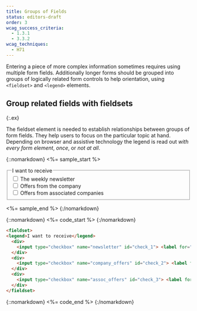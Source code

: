 ```yaml
---
title: Groups of Fields
status: editors-draft
order: 3
wcag_success_criteria:
  - 1.3.1
  - 3.3.2
wcag_techniques:
  - H71
---
```


Entering a piece of more complex information sometimes requires using multiple form fields. Additionally longer forms should be grouped into groups of logically related form controls to help orientation, using `<fieldset>` and `<legend>` elements.

## Group related fields with fieldsets
{:.ex}

The fieldset element is needed to establish relationships between groups of form fields. They help users to focus on the particular topic at hand. Depending on browser and assistive technology the legend is read out _with every form element_, _once_, or _not at all_.

{::nomarkdown}
<%= sample_start %>

<form method="post" action="#">
<fieldset>
<legend>I want to receive</legend>
  <div>
    <input type="checkbox" name="newsletter" id="check_1"> <label for="check_1">The weekly newsletter</label>
  </div>
  <div>
    <input type="checkbox" name="company_offers" id="check_2"> <label for="check_2">Offers from the company</label> <br>
  </div>
  <div>
    <input type="checkbox" name="assoc_offers" id="check_3"> <label for="check_3">Offers from associated companies</label>
  </div>
</fieldset>
</form>

<%= sample_end %>
{:/nomarkdown}

{::nomarkdown}
<%= code_start %>
{:/nomarkdown}

~~~ html
<fieldset>
<legend>I want to receive</legend>
  <div>
    <input type="checkbox" name="newsletter" id="check_1"> <label for="check_1">The weekly newsletter</label>
  </div>
  <div>
    <input type="checkbox" name="company_offers" id="check_2"> <label for="check_2">Offers from the company</label> <br>
  </div>
  <div>
    <input type="checkbox" name="assoc_offers" id="check_3"> <label for="check_3">Offers from associated companies</label>
  </div>
</fieldset>
~~~

{::nomarkdown}
<%= code_end %>
{:/nomarkdown}
